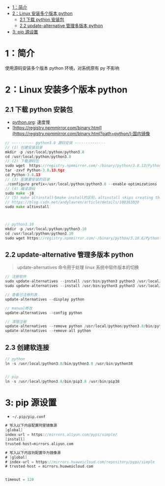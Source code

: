 
- [1：简介](#1简介)
- [2：Linux 安装多个版本 python](#2linux-安装多个版本-python)
  - [2.1 下载 python 安装包](#21-下载-python-安装包)
  - [2.2 update-alternative 管理多版本 python](#22-update-alternative-管理多版本-python)
- [3: pip 源设置](#3-pip-源设置)

# 1：简介

使用源码安装多个版本 python 环境，对系统原有 py 不影响

# 2：Linux 安装多个版本 python

## 2.1 下载 python 安装包

- [python.org](https://www.python.org/): 速度慢
- [https://registry.npmmirror.com/binary.html](https://registry.npmmirror.com/binary.html?path=python/):国内镜像

```go
// ---------- python3.8 源码安装 --------------
// (1) 创建安装目录
mkdir -p /usr/local/python/python3.8
cd /usr/local/python/python3.8
// (2) 下载源码包
sudo wget  https://registry.npmmirror.com/-/binary/python/3.8.13/Python-3.8.13.tgz
tar -zxvf Python-3.8.13.tgz
cd Python-3.8.13
// (3) 配置要安装的目录
./configure prefix=/usr/local/python/python3.8 --enable-optimizations
// (4) 编译源码
sudo make -j8
// (5) make altinstall与make install的区别，altinstall skips creating the python link and the manual pages links
// https://blog.csdn.net/andylauren/article/details/108363030
sudo make altinstall



// python3.10
mkdir -p /usr/local/python/python3.10
cd /usr/local/python/python3.10
sudo wget https://registry.npmmirror.com/-/binary/python/3.10.6/Python-3.10.6.tgz
```

## 2.2 update-alternative 管理多版本 python

> update-alternatives 命令用于处理 linux 系统中软件版本的切换

```go
// 注册软件
sudo update-alternatives --install /usr/bin/python3 python3 /usr/local/python/python3.8/bin/python3.8  38
sudo update-alternatives --install /usr/bin/python3 python3 /usr/local/python/python3.10/bin/python3.10  40

// 查看已注册列表
update-alternatives --display python

// manual修改
update-alternatives --config python

// 清理注册
update-alternatives --remove python /usr/local/python/python3.8/bin/python3.8
update-alternatives --remove-all python

```

## 2.3 创建软连接

```go
// python
ln -s /usr/local/python3.8/bin/python3.8 /usr/bin/python38


// pip
ln -s /usr/local/python3.8/bin/pip3.8 /usr/bin/pip38
```

# 3: pip 源设置

- `~/.pip/pip.conf`

```go
# 写入以下内容配置阿里镜像源
[global]
index-url = https://mirrors.aliyun.com/pypi/simple/
[install]
trusted-host=mirrors.aliyun.com

# 写入以下内容则配置华为镜像源
# [global]
# index-url = https://mirrors.huaweicloud.com/repository/pypi/simple
# trusted-host = mirrors.huaweicloud.com


timeout = 120
```
